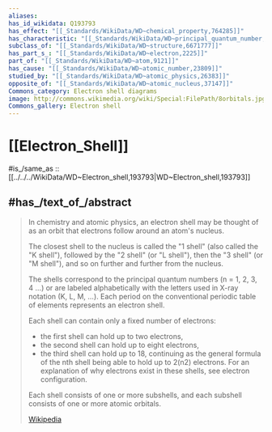```yaml
---
aliases:
has_id_wikidata: Q193793
has_effect: "[[_Standards/WikiData/WD~chemical_property,764285]]"
has_characteristic: "[[_Standards/WikiData/WD~principal_quantum_number,867448]]"
subclass_of: "[[_Standards/WikiData/WD~structure,6671777]]"
has_part_s_: "[[_Standards/WikiData/WD~electron,2225]]"
part_of: "[[_Standards/WikiData/WD~atom,9121]]"
has_cause: "[[_Standards/WikiData/WD~atomic_number,23809]]"
studied_by: "[[_Standards/WikiData/WD~atomic_physics,26383]]"
opposite_of: "[[_Standards/WikiData/WD~atomic_nucleus,37147]]"
Commons_category: Electron shell diagrams
image: http://commons.wikimedia.org/wiki/Special:FilePath/8orbitals.jpg
Commons_gallery: Electron shell
---
```


# [[Electron_Shell]] 

#is_/same_as :: [[../../../WikiData/WD~Electron_shell,193793|WD~Electron_shell,193793]] 

## #has_/text_of_/abstract 

> In chemistry and atomic physics, an electron shell may be thought of as 
> an orbit that electrons follow around an atom's nucleus. 
> 
> The closest shell to the nucleus is called the "1 shell" (also called the "K shell"), 
> followed by the "2 shell" (or "L shell"), then the "3 shell" (or "M shell"), 
> and so on further and further from the nucleus. 
> 
> The shells correspond to the principal quantum numbers (n = 1, 2, 3, 4 ...) 
> or are labeled alphabetically with the letters used in X-ray notation (K, L, M, ...). 
> Each period on the conventional periodic table of elements represents an electron shell.
>
> Each shell can contain only a fixed number of electrons: 
> - the first shell can hold up to two electrons, 
> - the second shell can hold up to eight electrons, 
> - the third shell can hold up to 18, 
> continuing as the general formula of the nth shell being able to hold up to 2(n2) electrons. 
> For an explanation of why electrons exist in these shells, see electron configuration.
>
> Each shell consists of one or more subshells, and each subshell consists of one or more atomic orbitals.
>
> [Wikipedia](https://en.wikipedia.org/wiki/Electron%20shell) 


